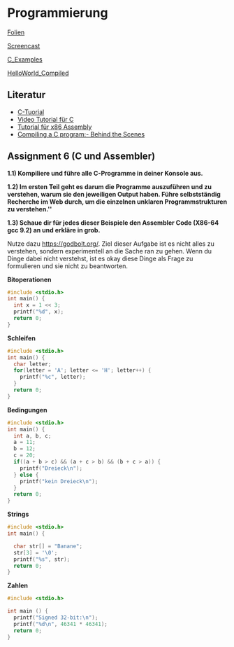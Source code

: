 # Programmierung

[Folien](https://docs.google.com/presentation/d/1WBCxSS84iDArrbYUP5ybT-jiFkaE67arz2ghEvuzYeU/edit?usp=sharing)

[Screencast](https://www.youtube.com/watch?v=0Te9S22fPcs&feature=youtu.be)

[C_Examples](https://github.com/chpollin/Teaching/tree/master/GDI/GDI_7_Programmierung/C_Examples)

[HelloWorld_Compiled](https://github.com/chpollin/Teaching/tree/master/GDI/GDI_7_Programmierung/HelloWorld_Compiled)

## Literatur

* [C-Tuorial](http://www.c-howto.de/tutorial/)
* [Video Tutorial für C](https://www.youtube.com/watch?v=1uR4tL-OSNI)
* [Tutorial für x86 Assembly](https://www.youtube.com/watch?v=75gBFiFtAb8)
* [Compiling a C program:- Behind the Scenes](https://www.geeksforgeeks.org/compiling-a-c-program-behind-the-scenes/)

## Assignment 6 (C und Assembler)

**1.1) Kompiliere und führe alle C-Programme in deiner Konsole aus.** 

**1.2) Im ersten Teil geht es darum die Programme auszuführen und zu verstehen, warum sie den jeweiligen Output haben. Führe selbstständig Recherche im Web durch, um die einzelnen unklaren Programmstrukturen zu verstehen.''**

**1.3) Schaue dir für jedes dieser Beispiele den Assembler Code (X86-64 gcc 9.2)  an und erkläre in grob.**

Nutze dazu https://godbolt.org/. Ziel dieser Aufgabe ist es nicht alles zu verstehen, sondern experimentell an die Sache ran zu gehen. Wenn du Dinge dabei nicht verstehst, ist es okay diese Dinge als Frage zu formulieren und sie nicht zu beantworten. 

**Bitoperationen**

```c
#include <stdio.h>
int main() {
  int x = 1 << 3;
  printf("%d", x);
  return 0;
}
```

**Schleifen**

```c
#include <stdio.h>
int main() {
  char letter;
  for(letter = 'A'; letter <= 'H'; letter++) {
    printf("%c", letter);
  }
  return 0;
}
```

**Bedingungen**

```c
#include <stdio.h>
int main() {
  int a, b, c;
  a = 11;
  b = 12;
  c = 20;
  if((a + b > c) && (a + c > b) && (b + c > a)) {
    printf("Dreieck\n");
  } else {
    printf("kein Dreieck\n");
  }
  return 0;
}
```

**Strings**

```c
#include <stdio.h>
int main() {

  char str[] = "Banane";
  str[3] = '\0';
  printf("%s", str);
  return 0;
}
```

**Zahlen**

```c
#include <stdio.h>

int main () {
  printf("Signed 32-bit:\n");
  printf("%d\n", 46341 * 46341);
  return 0;
}
```

